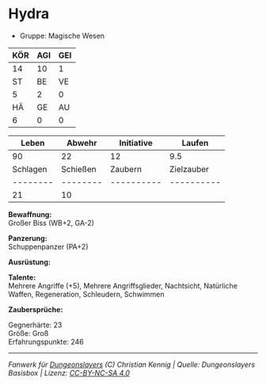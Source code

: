 # Hydra  
- Gruppe: Magische Wesen  

| KÖR | AGI | GEI |  
| --- | --- | --- |  
| 14  | 10  | 1   |
| ST  | BE  | VE  |  
| 5   | 2   | 0   |
| HÄ  | GE  | AU  |  
| 6   | 0   | 0   |


| Leben    | Abwehr   | Initiative | Laufen     |
| -------- | -------- | ---------- | ---------- |
| 90       | 22       | 12         | 9.5        |
| Schlagen | Schießen | Zaubern    | Zielzauber |
| -------- | -------- | ---------- | ---------- |
| 21       | 10       |            |            |

**Bewaffnung:**  
Großer Biss (WB+2, GA-2)

**Panzerung:**  
Schuppenpanzer (PA+2)

**Ausrüstung:**  


**Talente:**  
Mehrere Angriffe (+5), Mehrere Angriffsglieder, Nachtsicht, Natürliche Waffen, Regeneration, Schleudern, Schwimmen

**Zaubersprüche:**  


Gegnerhärte: 23  
Größe: Groß  
Erfahrungspunkte: 246  



___
*Fanwerk für [Dungeonslayers](https://www.dungeonslayers.net/) (C) Christian Kennig | Quelle: Dungeonslayers Basisbox | Lizenz: [CC-BY-NC-SA 4.0](https://creativecommons.org/licenses/by-nc-sa/4.0/deed.de)*